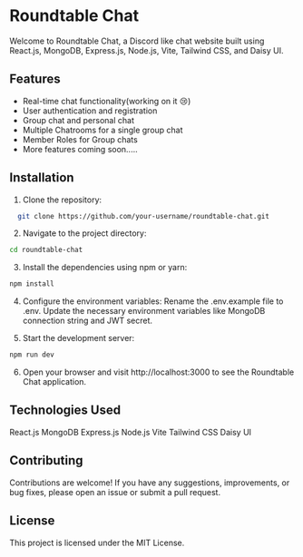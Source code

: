# Roundtable Chat

Welcome to Roundtable Chat, a Discord like chat website built using React.js, MongoDB, Express.js, Node.js, Vite, Tailwind CSS, and Daisy UI.

## Features

- Real-time chat functionality(working on it 😢)
- User authentication and registration
- Group chat and personal chat
- Multiple Chatrooms for a single group chat
- Member Roles for Group chats
- More features coming soon.....

## Installation

1. Clone the repository:

```bash
  git clone https://github.com/your-username/roundtable-chat.git
```

2. Navigate to the project directory:

```bash
cd roundtable-chat
```

3. Install the dependencies using npm or yarn:

```bash
npm install
```

4. Configure the environment variables:
   Rename the .env.example file to .env.
   Update the necessary environment variables like MongoDB connection string and JWT secret.

5. Start the development server:

```bash
npm run dev
```

6. Open your browser and visit http://localhost:3000 to see the Roundtable Chat application.

## Technologies Used

React.js
MongoDB
Express.js
Node.js
Vite
Tailwind CSS
Daisy UI

## Contributing

Contributions are welcome! If you have any suggestions, improvements, or bug fixes, please open an issue or submit a pull request.

## License

This project is licensed under the MIT License.
